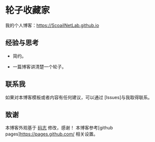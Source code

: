 # 轮子收藏家

我的个人博客：<https://ScoailNetLab.github.io>

## 经验与思考

* 简约。

* 一篇博客讲清楚一个轮子。

## 联系我

如果对本博客模板或者内容有任何建议，可以通过 [Issues]与我取得联系。

## 致谢

本博客外观基于 [码志]([https://dongchuan.github.io](https://mazhuang.org/)) 修改，感谢！
本博客参考[github pages]https://pages.github.com/ 相关设置。
